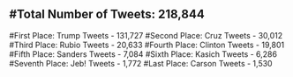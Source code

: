 #Total Number of Tweets: 218,844 
---
#First Place: Trump Tweets - 131,727
#Second Place: Cruz Tweets - 30,012
#Third Place: Rubio Tweets - 20,633
#Fourth Place: Clinton Tweets - 19,801
#Fifth Place: Sanders Tweets - 7,084
#Sixth Place: Kasich Tweets - 6,286
#Seventh Place: Jeb! Tweets - 1,772
#Last Place: Carson Tweets - 1,530
